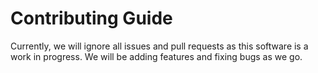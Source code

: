 # Contributing Guide

Currently, we will ignore all issues and pull requests as this software is a work in progress. 
We will be adding features and fixing bugs as we go.

